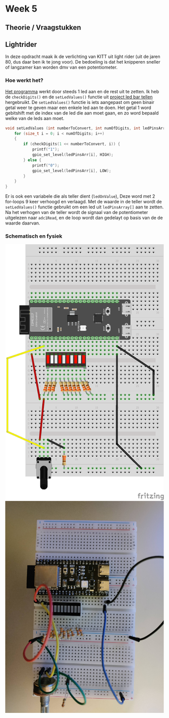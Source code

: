 # Week 5

## Theorie / Vraagstukken

## Lightrider

In deze opdracht maak ik de verlichting van KITT uit light rider (uit de jaren 80, dus daar ben ik te jong voor). De bedoeling is dat het knipperen sneller of langzamer kan worden dmv van een potentiometer.

### Hoe werkt het?

[Het programma](./light-rider/src/main.c) werkt door steeds 1 led aan en de rest uit te zetten. Ik heb de `checkDigits()` en de `setLedValues()` functie uit [project led bar tellen](../week2/led-bar-tellen/src/main.c) hergebruikt. De `setLedValues()` functie is iets aangepast om geen binair getal weer te geven maar een enkele led aan te doen. Het getal 1 word gebitshift met de index van de led die aan moet gaan, en zo word bepaald welke van de leds aan moet.

```c
void setLedValues (int numberToConvert, int numOfDigits, int ledPinsArr[]) {
    for (size_t i = 0; i < numOfDigits; i++)
    {
        if (checkDigits(1 << numberToConvert, i)) {
            printf("1");
            gpio_set_level(ledPinsArr[i], HIGH);
        } else {
            printf("0");
            gpio_set_level(ledPinsArr[i], LOW);
        }
    }
}
```

Er is ook een variabele die als teller dient (`ledOnValue`), Deze word met 2 for-loops 9 keer verhoogd en verlaagd. Met de waarde in de teller wordt de `setLedValues()` functie gebruikt om een led uit `ledPinsArray[]` aan te zetten. Na het verhogen van de teller wordt de signaal van de potentiometer uitgelezen naar `adc1Read`, en de loop wordt dan gedelayt op basis van de de waarde daarvan.

### Schematisch en fysiek

![schematisch](../assets/lightrider/lightrider_bb.png)
![fysiek](../assets/lightrider/lightrider_fysiek.jpg)
